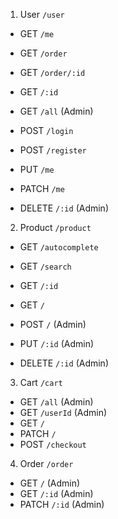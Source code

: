 1. User `/user`

-   GET `/me`
-   GET `/order`
-   GET `/order/:id`
-   GET `/:id`
-   GET `/all` (Admin)

-   POST `/login`
-   POST `/register`

-   PUT `/me`
-   PATCH `/me`

-   DELETE `/:id` (Admin)

2. Product `/product`

-   GET `/autocomplete`
-   GET `/search`
-   GET `/:id`
-   GET `/`

-   POST `/` (Admin)
-   PUT `/:id` (Admin)
-   DELETE `/:id` (Admin)

3. Cart `/cart`

-   GET `/all` (Admin)
-   GET `/userId` (Admin)
-   GET `/`
-   PATCH `/`
-   POST `/checkout`

4. Order `/order`

-   GET `/` (Admin)
-   GET `/:id` (Admin)
-   PATCH `/:id` (Admin)
